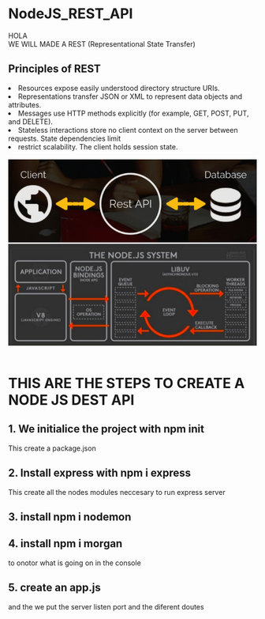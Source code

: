 # NodeJS_REST_API
HOLA
<br>
WE WILL MADE A REST (Representational State Transfer)

<h2>Principles of REST</h2>

<li>Resources expose easily understood directory structure URIs.</li>
<li>Representations transfer JSON or XML to represent data objects and attributes.</li>
<li>Messages use HTTP methods explicitly (for example, GET, POST, PUT, and DELETE).</li>
<li>Stateless interactions store no client context on the server between requests. State dependencies limit</li>
 <li>restrict scalability. The client holds session state.
<br>
<br>
<img src="rdmimg/01.png" alt="">
<img src="rdmimg/02.png" alt="">
<img src="" alt="">
<h1>THIS ARE THE STEPS TO CREATE A NODE JS DEST API</h1>

<h2>1. We initialice the project with npm init</h2>
This create a package.json

<h2>2. Install express with npm i express</h2>
This create all the nodes modules neccesary to run express server

<h2>3. install npm i nodemon</h2>

<h2>4. install npm i morgan</h2>
to onotor what is going on in the console

<h2>5. create an app.js</h2>
and the we put the server listen port and the diferent doutes

